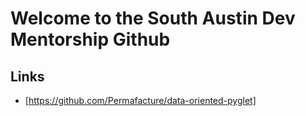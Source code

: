 # Welcome to the South Austin Dev Mentorship Github

## Links

* [https://github.com/Permafacture/data-oriented-pyglet]

